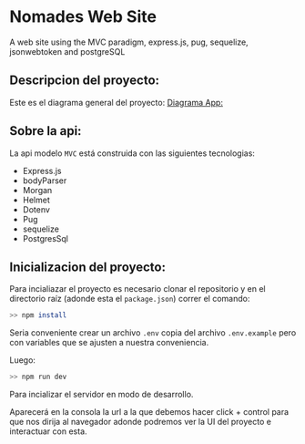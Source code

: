 # Nomades Web Site 
A web site using the MVC paradigm, express.js, pug, sequelize, jsonwebtoken and postgreSQL

## Descripcion del proyecto:

Este es el diagrama general del proyecto:
[Diagrama App:](./data/diagramaApp.md)

## Sobre la api: 

La api modelo `MVC` está construida con las siguientes tecnologias:

- Express.js
- bodyParser
- Morgan
- Helmet
- Dotenv
- Pug
- sequelize
- PostgresSql

## Inicializacion del proyecto:

Para incialiazar el proyecto es necesario clonar el repositorio y en el directorio raíz (adonde esta el `package.json`) correr el comando:

```bash
>> npm install
```
Seria conveniente crear un archivo `.env` copia del archivo `.env.example` pero con variables que se ajusten a nuestra conveniencia. 

Luego:

```bash
>> npm run dev
```
Para incializar el servidor en modo de desarrollo. 
 
Aparecerá en la consola la url a la que debemos hacer click + control para que nos dirija al navegador adonde podremos ver la UI del proyecto e interactuar con esta.